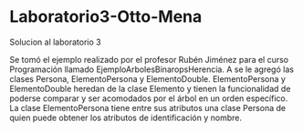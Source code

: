 # Laboratorio3-Otto-Mena
Solucion al laboratorio 3

Se tomó el ejemplo realizado por el profesor Rubén Jiménez para el curso Programación llamado EjemploArbolesBinaropsHerencia. A 
se le agregó las clases Persona, ElementoPersona y ElementoDouble. ElementoPersona y ElementoDouble heredan de la clase Elemento
y tienen la funcionalidad de poderse comparar y ser acomodados por el árbol en un orden específico. La clase ElementoPersona tiene
entre sus atributos una clase Persona de quien puede obtener los atributos de identificación y nombre.


